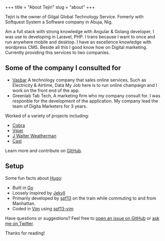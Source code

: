 +++
title = "About Tejiri"
slug = "about"
+++

Tejiri is the owner of Gilgal Global Technology Service. Fomerly with Softquest System a Software company in 
Abuja, Nig. 

Am a full stack with strong knowledge with Angular & Golang developer, I was use to developing in Laravel, PHP.
I trans because I want to once and run anywhere mobile and desktop. I have an excellence knowledge with wordpress CMS. Beside all this I good know how on Digital marketing. Currently providing this services to two companies.

## Some of the company I consulted for
* [Vasbar](https://vasbar.com/#) A technology company that sales online services, Such as Electricity & Airtime, Data
    My Job here is to run online champaign and I work on the front end of the app.
* Greenlab Tab Tech, A marketing firm who my company consult for. I was responble for the development of the        application. My company lead the team of Digita Marketers for 3 years.


Worked of a variety of projects including:

* [Cobra](https://github.com/spf13/cobra)
* [Viper](https://github.com/spf13/viper)
* [J Walter Weatherman](https://github.com/spf13/jWalterWeatherman)
* [Cast](https://github.com/spf13/cast)

Learn more and contribute on [GitHub](https://github.com/spf13).

## Setup

Some fun facts about [Hugo](http://gohugo.io/):

* Built in [Go](http://golang.org/)
* Loosely inspired by [Jekyll](http://jekyllrb.com/)
* Primarily developed by [spf13](http://spf13.com/) on the train while commuting to and from Manhattan.
* Coded in [Vim](http://vim.org) using [spf13-vim](http://vim.spf13.com/)

Have questions or suggestions? Feel free to [open an issue on GitHub](https://github.com/spf13/hugo/issues/new) or [ask me on Twitter](https://twitter.com/spf13).

Thanks for reading!
